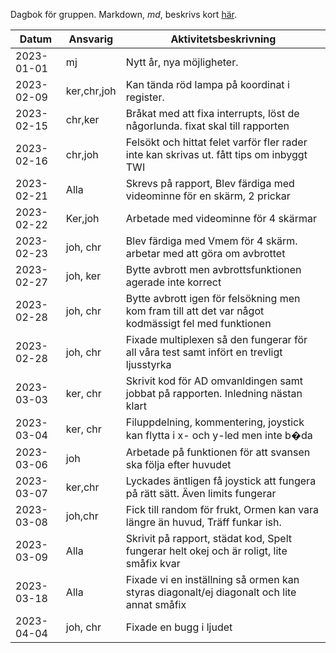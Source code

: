 Dagbok för gruppen. Markdown, *md*, beskrivs kort [här](https://liuonline.sharepoint.com/:b:/r/sites/Lisam_TSIU51_2023VT_K5/Delade%20dokument/General/Kursdokument/markdown-cheatsheet.pdf?csf=1&web=1&e=VS1JYj).



Datum        | Ansvarig   | Aktivitetsbeskrivning                                      
-------------|------------|------------------------------------------------------
2023-01-01   | mj         | Nytt år, nya möjligheter. 
2023-02-09   | ker,chr,joh| Kan tända röd lampa på koordinat i register.
2023-02-15   | chr,ker    | Bråkat med att fixa interrupts, löst de någorlunda. fixat skal till rapporten
2023-02-16   | chr,joh    | Felsökt och hittat felet varför fler rader inte kan skrivas ut. fått tips om inbyggt TWI
2023-02-21   | Alla       | Skrevs på rapport, Blev färdiga med videominne för en skärm, 2 prickar
2023-02-22   | Ker,joh    | Arbetade med videominne för 4 skärmar
2023-02-23   | joh, chr   | Blev färdiga med Vmem för 4 skärm. arbetar med att göra om avbrottet
2023-02-27   | joh, ker   | Bytte avbrott men avbrottsfunktionen agerade inte korrect
2023-02-28   | joh, chr   | Bytte avbrott igen för felsökning men kom fram till att det var något kodmässigt fel med funktionen
2023-02-28   | joh, chr   | Fixade multiplexen så den fungerar för all våra test samt infört en trevligt ljusstyrka
2023-03-03   | ker, chr   | Skrivit kod för AD omvanldingen samt jobbat på rapporten. Inledning nästan klart
2023-03-04   | ker, chr   | Filuppdelning, kommentering, joystick kan flytta i x- och y-led men inte b�da
2023-03-06   | joh        | Arbetade på funktionen för att svansen ska följa efter huvudet
2023-03-07   | ker,chr    | Lyckades äntligen få joystick att fungera på rätt sätt. Även limits fungerar
2023-03-08   | joh,chr    | Fick till random för frukt, Ormen kan vara längre än huvud, Träff funkar ish.
2023-03-09   | Alla       | Skrivit på rapport, städat kod, Spelt fungerar helt okej och är roligt, lite småfix kvar
2023-03-18   | Alla       | Fixade vi en inställning så ormen kan styras diagonalt/ej diagonalt och lite annat småfix
2023-04-04   | joh, chr   | Fixade en bugg i ljudet
